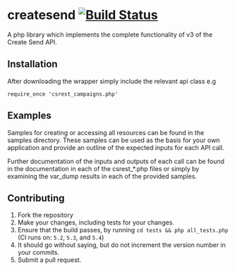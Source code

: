 # createsend [![Build Status](https://secure.travis-ci.org/campaignmonitor/createsend-php.png)][travis]
A php library which implements the complete functionality of v3 of the Create Send API.

[travis]: http://travis-ci.org/campaignmonitor/createsend-php

## Installation

After downloading the wrapper simply include the relevant api class e.g
 
    require_once 'csrest_campaigns.php'   

## Examples

Samples for creating or accessing all resources can be found in the samples directory.
These samples can be used as the basis for your own application and provide an outline of 
the expected inputs for each API call. 

Further documentation of the inputs and outputs of each call can be found in the 
documentation in each of the csrest_*.php files or simply by examining the 
var_dump results in each of the provided samples.

## Contributing
1. Fork the repository
2. Make your changes, including tests for your changes.
3. Ensure that the build passes, by running `cd tests && php all_tests.php` (CI runs on: `5.2`, `5.3`, and `5.4`)
4. It should go without saying, but do not increment the version number in your commits.
5. Submit a pull request.